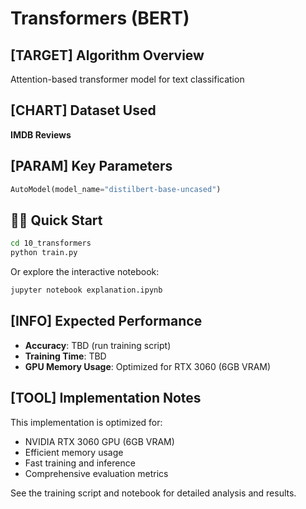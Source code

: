 # Transformers (BERT)

## [TARGET] Algorithm Overview

Attention-based transformer model for text classification

## [CHART] Dataset Used

**IMDB Reviews**

## [PARAM] Key Parameters

```python
AutoModel(model_name="distilbert-base-uncased")
```

## 🏃‍♂️ Quick Start

```bash
cd 10_transformers
python train.py
```

Or explore the interactive notebook:
```bash
jupyter notebook explanation.ipynb
```

## [INFO] Expected Performance

- **Accuracy**: TBD (run training script)
- **Training Time**: TBD
- **GPU Memory Usage**: Optimized for RTX 3060 (6GB VRAM)

## [TOOL] Implementation Notes

This implementation is optimized for:
- NVIDIA RTX 3060 GPU (6GB VRAM)
- Efficient memory usage
- Fast training and inference
- Comprehensive evaluation metrics

See the training script and notebook for detailed analysis and results.
